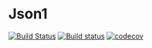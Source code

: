 # Json1

[![Build Status](https://travis-ci.org/abolz/Json1.svg?branch=master)](https://travis-ci.org/abolz/Json1)
[![Build status](https://ci.appveyor.com/api/projects/status/pfh18plgufy1t4ib/branch/master?svg=true)](https://ci.appveyor.com/project/abolz/json1/branch/master)
[![codecov](https://codecov.io/gh/abolz/Json1/branch/master/graph/badge.svg)](https://codecov.io/gh/abolz/Json1)
